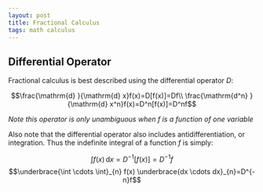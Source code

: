 ```yaml
---
layout: post
title: Fractional Calculus
tags: math calculus
---
```

## Differential Operator
Fractional calculus is best described using the differential operator $D$:

$$\frac{\mathrm{d} }{\mathrm{d} x}f(x)=D[f(x)]=Df\\
\frac{\mathrm{d^n} }{\mathrm{d} x^n}f(x)=D^n[f(x)]=D^nf$$

*Note this operator is only unambiguous when f is a function of one variable*

Also note that the differential operator also includes antidifferentiation, or integration. Thus the indefinite integral of a function $f$ is simply:

$$\int{f(x)}\,\mathrm{d}x=D^{-1}[f(x)]=D^{-1}f$$
$$\underbrace{\int \cdots \int}_{n} f(x) \underbrace{dx \cdots dx}_{n}=D^{-n}f$$

##